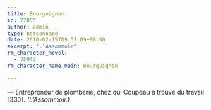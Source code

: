 ```yaml
---
title: Bourguignon
id: 77055
author: admin
type: personnage
date: 2010-02-15T09:51:09+00:00
excerpt: "L'Assommoir"
rm_character_novel:
  - 75943
rm_character_name_main: Bourguignon

---
```

— Entrepreneur de plomberie, chez qui Coupeau a trouvé du travail [330]. _(L&rsquo;Assommoir.)_